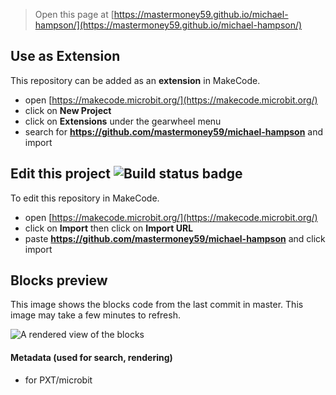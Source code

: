 
> Open this page at [https://mastermoney59.github.io/michael-hampson/](https://mastermoney59.github.io/michael-hampson/)

## Use as Extension

This repository can be added as an **extension** in MakeCode.

* open [https://makecode.microbit.org/](https://makecode.microbit.org/)
* click on **New Project**
* click on **Extensions** under the gearwheel menu
* search for **https://github.com/mastermoney59/michael-hampson** and import

## Edit this project ![Build status badge](https://github.com/mastermoney59/michael-hampson/workflows/MakeCode/badge.svg)

To edit this repository in MakeCode.

* open [https://makecode.microbit.org/](https://makecode.microbit.org/)
* click on **Import** then click on **Import URL**
* paste **https://github.com/mastermoney59/michael-hampson** and click import

## Blocks preview

This image shows the blocks code from the last commit in master.
This image may take a few minutes to refresh.

![A rendered view of the blocks](https://github.com/mastermoney59/michael-hampson/raw/master/.github/makecode/blocks.png)

#### Metadata (used for search, rendering)

* for PXT/microbit
<script src="https://makecode.com/gh-pages-embed.js"></script><script>makeCodeRender("{{ site.makecode.home_url }}", "{{ site.github.owner_name }}/{{ site.github.repository_name }}");</script>
